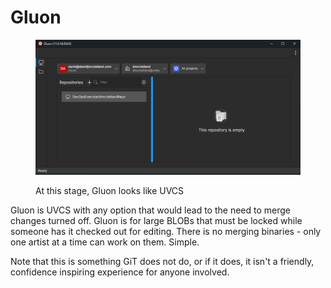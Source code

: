 # Gluon

<figure><img src="../../.gitbook/assets/image (2).png" alt=""><figcaption><p>At this stage, Gluon looks like UVCS</p></figcaption></figure>

Gluon is UVCS with any option that would lead to the need to merge changes turned off. Gluon is for large BLOBs that must be locked while someone has it checked out for editing. There is no merging binaries - only one artist at a time can work on them. Simple.&#x20;

Note that this is something GiT does not do, or if it does, it isn't a friendly, confidence inspiring experience for anyone involved.
